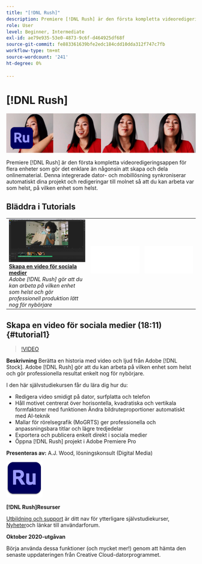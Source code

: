 ```yaml
---
title: "[!DNL Rush]"
description: Premiere [!DNL Rush] är den första kompletta videoredigeringsappen för flera enheter som gör det enklare än någonsin att skapa och dela onlinematerial
role: User
level: Beginner, Intermediate
exl-id: ae79e935-53e0-4873-9c6f-d464925df68f
source-git-commit: fe883361639bfe2edc184cdd10dda312f747c7fb
workflow-type: tm+mt
source-wordcount: '241'
ht-degree: 0%

---
```


# [!DNL Rush]

![Tutorial Hero Image](../assets/Rush.jpg)

Premiere [!DNL Rush] är den första kompletta videoredigeringsappen för flera enheter som gör det enklare än någonsin att skapa och dela onlinematerial. Denna integrerade dator- och mobillösning synkroniserar automatiskt dina projekt och redigeringar till molnet så att du kan arbeta var som helst, på vilken enhet som helst.

## Bläddra i Tutorials

<table style="table-layout:fixed">
<tr>
 <td>
   <a href="rush.md#tutorial1">
      <img alt="Skapa en video för sociala medier" src="../assets/rush_socialMediaAd_wood_thumbnail.jpg" />
   </a>
    <div>
   <a href="rush.md#tutorial1"><strong>Skapa en video för sociala medier</strong></a>
    </div>
    <em>Adobe [!DNL Rush] gör att du kan arbeta på vilken enhet som helst och gör professionell produktion lätt nog för nybörjare</em>
    <br>
  </td>
  <td>
    <img alt="Mellanrum" src="../assets/Whitespacer.png" />
    <div>
    <br>
  </td>
  <td>
    <img alt="Mellanrum" src="../assets/Whitespacer.png" />
    <div>
    <br>
  </td>
</tr>
</table>

## Skapa en video för sociala medier (18:11) {#tutorial1}

>[!VIDEO](https://video.tv.adobe.com/v/326900?hidetitle=true)

**Beskrivning**
Berätta en historia med video och ljud från Adobe [!DNL Stock]. Adobe [!DNL Rush] gör att du kan arbeta på vilken enhet som helst och gör professionella resultat enkelt nog för nybörjare.

I den här självstudiekursen får du lära dig hur du:
* Redigera video smidigt på dator, surfplatta och telefon
* Håll motivet centrerat över horisontella, kvadratiska och vertikala formfaktorer med funktionen Ändra bildruteproportioner automatiskt med AI-teknik
* Mallar för rörelsegrafik (MoGRTS) ger professionella och anpassningsbara titlar och lägre tredjedelar
* Exportera och publicera enkelt direkt i sociala medier
* Öppna [!DNL Rush] projekt i Adobe Premiere Pro

**Presenteras av:**
A.J. Wood, lösningskonsult (Digital Media)

![Rush-logotyp](../assets/ru_appicon_96.png)

**[!DNL Rush]Resurser**

[Utbildning och support](https://helpx.adobe.com/support/premiere-rush.html) är ditt nav för ytterligare självstudiekurser, [Nyheter](https://helpx.adobe.com/premiere-rush/user-guide.html/premiere-rush/help/whats-new.ug.html)och länkar till användarforum.

**Oktober 2020-utgåvan**

Börja använda dessa funktioner (och mycket mer!) genom att hämta den senaste uppdateringen från Creative Cloud-datorprogrammet.
